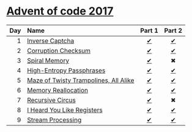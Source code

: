 [Advent of code 2017](https://adventofcode.com)
=====================
| Day | Name                                          | Part 1                       | Part 2                       |
|----:|:----------------------------------------------|:----------------------------:|:----------------------------:|
| 1   | [Inverse Captcha][Day1]                       | [&#10004;](./Day1/Part1.fsx) | [&#10004;](./Day1/Part2.fsx) |
| 2   | [Corruption Checksum][Day2]                   | [&#10004;](./Day2/Part1.fsx) | [&#10004;](./Day2/Part2.fsx) |
| 3   | [Spiral Memory][Day3]                         | [&#10004;](./Day3/Part1.fsx) | &#10006;                     |
| 4   | [High-Entropy Passphrases][Day4]              | [&#10004;](./Day4/Part1.fsx) | [&#10004;](./Day4/Part2.fsx) |
| 5   | [Maze of Twisty Trampolines, All Alike][Day5] | [&#10004;](./Day5/Part1.fsx) | [&#10004;](./Day5/Part2.fsx) |
| 6   | [Memory Reallocation][Day6]                   | [&#10004;](./Day6/Part1.fsx) | [&#10004;](./Day6/Part2.fsx) |
| 7   | [Recursive Circus][Day7]                      | [&#10004;](./Day7/Part1.fsx) | &#10006;                     |
| 8   | [I Heard You Like Registers][Day8]            | [&#10004;](./Day8/Part1.fsx) | [&#10004;](./Day8/Part2.fsx) |
| 9   | [Stream Processing][Day9]                     | [&#10004;](./Day9/Part1.fsx) | [&#10004;](./Day9/Part2.fsx) |

[Day1]: https://adventofcode.com/2017/day/1
[Day2]: https://adventofcode.com/2017/day/2
[Day3]: https://adventofcode.com/2017/day/3
[Day4]: https://adventofcode.com/2017/day/4
[Day5]: https://adventofcode.com/2017/day/5
[Day6]: https://adventofcode.com/2017/day/6
[Day7]: https://adventofcode.com/2017/day/7
[Day8]: https://adventofcode.com/2017/day/8
[Day9]: https://adventofcode.com/2017/day/9